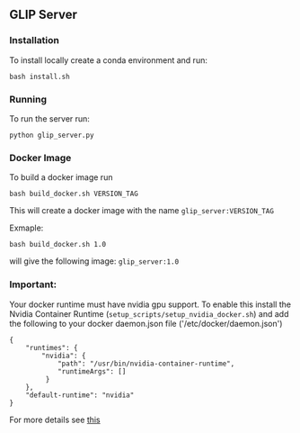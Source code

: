 ## GLIP Server

### Installation
To install locally create a conda environment and run:
```
bash install.sh
```

### Running
To run the server run:
```
python glip_server.py
```

### Docker Image
To build a docker image run
``` 
bash build_docker.sh VERSION_TAG
```
This will create a docker image with the name `glip_server:VERSION_TAG`

Exmaple:
```
bash build_docker.sh 1.0
```
will give the following image: `glip_server:1.0`

### Important:
Your docker runtime must have nvidia gpu support. To enable this install the Nvidia Container Runtime
(`setup_scripts/setup_nvidia_docker.sh`) and add the following to your docker daemon.json file ('/etc/docker/daemon.json')

``` 
{
    "runtimes": {
        "nvidia": {
            "path": "/usr/bin/nvidia-container-runtime",
            "runtimeArgs": []
         } 
    },
    "default-runtime": "nvidia" 
}
```

For more details see [this](https://stackoverflow.com/questions/59691207/docker-build-with-nvidia-runtime)


